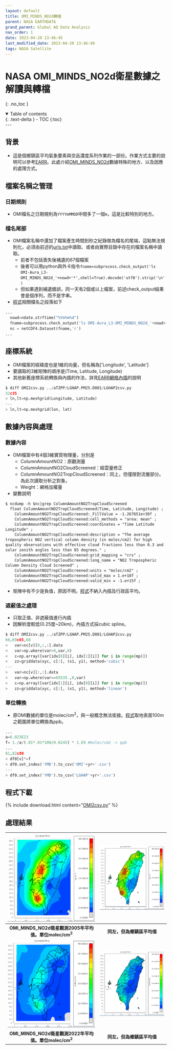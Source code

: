 ```yaml
---
layout: default
title: OMI_MINDS_NO2d轉檔
parent: NASA EARTHDATA
grand_parent: Global AQ Data Analysis
nav_order: 1
date: 2023-04-20 13:46:45            
last_modified_date: 2023-04-20 13:46:49
tags: NASA Satellite
---
```


# NASA OMI_MINDS_NO2d衛星數據之解讀與轉檔
{: .no_toc }

<details open markdown="block">
  <summary>
    Table of contents
  </summary>
  {: .text-delta }
- TOC
{:toc}
</details>
---

## 背景

- 這是個鄉鎮區平均氣象要素與空品濃度系列作業的一部份。作業方式主要的說明可以參考[EARR](../../../wind_models/EARR/7.EARR.md)。此處介紹[OMI_MINDS_NO2d][OMI_MINDS_NO2d]數據特殊的地方、以及因應的處理方式。

## 檔案名稱之管理

### 日期規則

- OMI檔名之日期規則為`YYYYmMMDD`中間多了一個`m`，這是比較特別的地方。

### 檔名尾部

- OMI檔案名稱中還加了檔案產生時間到秒之紀錄做為檔名的尾端，這點無法規則化，必須由前述的[urls.txt](https://github.com/sinotec2/Focus-on-Air-Quality/blob/main/AQana/GAQuality/NASA_EarthData/urls.txt)中讀取、或者由實際目錄中存在的檔案名稱中讀取。
  - 前者不包括喪失後補遺的67個檔案
  - 後者可以用python與外卡指令`fname=subprocess.check_output('ls OMI-Aura_L3-OMI_MINDS_NO2d_'+nowd+'*',shell=True).decode('utf8').strip('\n')`
  - 但如果遇到補遺錯誤，同一天有2個或以上檔案，前述check_output結果會是個序列，而不是字串。
- [程式][OMI2csv]相關檔名之段落如下

```python
...
  nowd=ndate.strftime("%Ym%m%d")
  fname=subprocess.check_output('ls OMI-Aura_L3-OMI_MINDS_NO2d_'+nowd+'*',shell=True).decode('utf8').strip('\n')
  nc = netCDF4.Dataset(fname,'r')
...
```

## 座標系統

- OMI檔案的經緯度也是1維的向量，但名稱為['Longitude', 'Latitude']
- 要讀取的3維矩陣的順序是(Time, Latitude, Longitude)
- 其他新舊座標系統轉換與內插的作法，詳見[EARR網格內插](../../../wind_models/EARR/7-2.EARR2csv.md#網格內插之準備)的說明

```python
$ diff OMI2csv.py ../aTZPP/LGHAP.PM25.D001/LGHAP2csv.py
32c35
< ln,lt=np.meshgrid(Longitude, Latitude)
---
> ln,lt=np.meshgrid(lon, lat)
```

## 數據內容與處理

### 數據內容

- OMI檔案中有4個3維實質物理量，分別是
  - ColumnAmountNO2：原觀測量
  - ColumnAmountNO2CloudScreened：經雲量修正
  - ColumnAmountNO2TropCloudScreened：同上，但僅限對流層部分。為此次讀取分析之對象。
  - Weight：網格加權量
- 變數說明
  
```quote
$ ncdump -h $nc|grep ColumnAmountNO2TropCloudScreened
  float ColumnAmountNO2TropCloudScreened(Time, Latitude, Longitude) ;
    ColumnAmountNO2TropCloudScreened:_FillValue = -1.267651e+30f ;
    ColumnAmountNO2TropCloudScreened:cell_methods = "area: mean" ;
    ColumnAmountNO2TropCloudScreened:coordinates = "Time Latitude Longitude" ;
    ColumnAmountNO2TropCloudScreened:description = "The average tropospheric NO2 vertical column density (in molec/cm2) for high quality observations with effective cloud fractions less than 0.3 and solar zenith angles less than 85 degrees." ;
    ColumnAmountNO2TropCloudScreened:grid_mapping = "crs" ;
    ColumnAmountNO2TropCloudScreened:long_name = "NO2 Tropospheric Column Density Cloud Screened" ;
    ColumnAmountNO2TropCloudScreened:units = "molec/cm2" ;
    ColumnAmountNO2TropCloudScreened:valid_max = 1.e+18f ;
    ColumnAmountNO2TropCloudScreened:valid_min = -1.e+15f ;
```

- 矩陣中有不少是負值，原因不明。[程式][OMI2csv]不納入內插及行政區平均。

### 遮蔽值之處理

- 只取正值、非遮蔽值進行內插
- 因解析度較低(0.25度~20km)，內插方式採cubic spline。

```python
$ diff OMI2csv.py ../aTZPP/LGHAP.PM25.D001/LGHAP2csv.py
66,69c65,68
<   var=nc[v][0,:,:].data
<   var=np.where(var>0,var,0)
<   c=np.array([var[idx[0][i], idx[1][i]] for i in range(mp)])
<   zz=griddata(xyc, c[:], (x1, y1), method='cubic')
---
>   var=nc[v][:,:].data
>   var=np.where(var==65535.,0,var)
>   c=np.array([var[idx[1][i], idx[0][i]] for i in range(mp)])
>   zz=griddata(xyc, c[:], (x1, y1), method='linear')
```

### 單位轉換

- 原OMI數據的單位是molec/cm<sup>2</sup>，與一般概念無法銜接。[程式][OMI2csv]取地表面100m之範圍將單位轉換為ppb。

```python
...
a=6.023E23
f= 1./a/(.01*.01*100/0.0245) * 1.E9 #molec/cm2 -> ppb
...
81,82c80
< df0[v]*=f
< df0.set_index('YMD').to_csv('OMI'+yr+'.csv')
---
> df0.set_index('YMD').to_csv('LGHAP'+yr+'.csv')
```

## 程式下載

{% include download.html content="[OMI2csv.py][OMI2csv]" %}


## 處理結果

| ![OMI05_NO2.png](https://github.com/sinotec2/Focus-on-Air-Quality/raw/main/assets/images/OMI05_NO2.PNG) | ![OMI05_NO2Town.png](https://github.com/sinotec2/Focus-on-Air-Quality/raw/main/assets/images/OMI05_NO2Town.PNG) |
|:-:|:-:|
| <b>OMI_MINDS_NO2d衛星觀測2005年平均值。單位molec/cm<sup>2</sup></b>|  <b>同左，但為鄉鎮區平均值</b>|
| ![OMI_NO2.png](https://github.com/sinotec2/Focus-on-Air-Quality/raw/main/assets/images/OMI_NO2.PNG) | ![OMI_NO2Town.png](https://github.com/sinotec2/Focus-on-Air-Quality/raw/main/assets/images/OMI_NO2Town.PNG) |
| <b>OMI_MINDS_NO2d衛星觀測2022年平均值。單位molec/cm<sup>2</sup></b>|  <b>同左，但為鄉鎮區平均值</b>|

[OMI_MINDS_NO2d]: https://daac.gsfc.nasa.gov/datasets/OMI_MINDS_NO2d_1.1/summary?keywords=OMI_MINDS_NO2d_1.1 "OMI/Aura NO2 Tropospheric, Stratospheric & Total Columns MINDS Daily L3 Global Gridded 0.25 degree x 0.25 degree" 
[OMI2csv]: https://github.com/sinotec2/Focus-on-Air-Quality/blob/main/AQana/GAQuality/NASA_EarthData/OMI2csv.py "OMI2csv.py" 